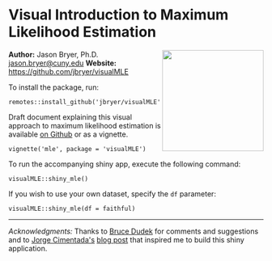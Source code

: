 # Visual Introduction to Maximum Likelihood Estimation

<a href='https://github.com/jbryer/visualMLE'><img src='https://github.com/jbryer/visualMLE/visualMLE.png' align="right" height="200" /></a>


**Author:** Jason Bryer, Ph.D. jason.bryer@cuny.edu
**Website:** https://github.com/jbryer/visualMLE

To install the package, run:

```
remotes::install_github('jbryer/visualMLE')
```

Draft document explaining this visual approach to maximum likelihood estimation is available [on Github](https://htmlpreview.github.io/?https://github.com/jbryer/visualMLE/blob/master/vignettes/mle.html) or as a vignette.

```
vignette('mle', package = 'visualMLE')
```

To run the accompanying shiny app, execute the following command:

```
visualMLE::shiny_mle()
```

If you wish to use your own dataset, specify the `df` parameter:

```
visualMLE::shiny_mle(df = faithful)
```

----------

*Acknowledgments:* Thanks to [Bruce Dudek](https://www.albany.edu/psychology/statistics/shinypsych.htm) for comments and suggestions and to [Jorge Cimentada's](https://cimentadaj.github.io) [blog post](https://cimentadaj.github.io/blog/2020-11-26-maximum-likelihood-distilled/maximum-likelihood-distilled/) that inspired me to build this shiny application.
